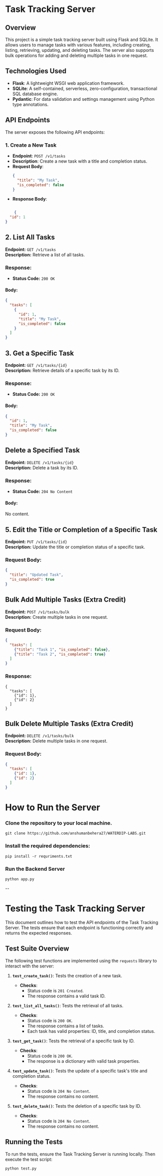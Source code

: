 # Task Tracking Server

## Overview

This project is a simple task tracking server built using Flask and SQLite. It allows users to manage tasks with various features, including creating, listing, retrieving, updating, and deleting tasks. The server also supports bulk operations for adding and deleting multiple tasks in one request.

## Technologies Used

- **Flask**: A lightweight WSGI web application framework.
- **SQLite**: A self-contained, serverless, zero-configuration, transactional SQL database engine.
- **Pydantic**: For data validation and settings management using Python type annotations.

## API Endpoints

The server exposes the following API endpoints:

### 1. Create a New Task

- **Endpoint**: `POST /v1/tasks`
- **Description**: Create a new task with a title and completion status.
- **Request Body**:
  ```json
  {
    "title": "My Task",
    "is_completed": false
  }

- **Response Body**:
```json

    {
  "id": 1
}
```
## 2. List All Tasks

**Endpoint:** `GET /v1/tasks`  
**Description:** Retrieve a list of all tasks.

### Response:

- **Status Code:** `200 OK`
  
#### Body:
```json
{
  "tasks": [
    {
      "id": 1,
      "title": "My Task",
      "is_completed": false
    }
  ]
}
```
## 3. Get a Specific Task

**Endpoint:** `GET /v1/tasks/{id}`  
**Description:** Retrieve details of a specific task by its ID.

### Response:

- **Status Code:** `200 OK`
  
#### Body:
```json
{
  "id": 1,
  "title": "My Task",
  "is_completed": false
}
```
## Delete a Specified Task

**Endpoint:** `DELETE /v1/tasks/{id}`  
**Description:** Delete a task by its ID.

### Response:

- **Status Code:** `204 No Content`
  
#### Body:
No content.
## 5. Edit the Title or Completion of a Specific Task

**Endpoint:** `PUT /v1/tasks/{id}`  
**Description:** Update the title or completion status of a specific task.

### Request Body:
```json
{
  "title": "Updated Task",
  "is_completed": true
}
```
## Bulk Add Multiple Tasks (Extra Credit)

**Endpoint:** `POST /v1/tasks/bulk`  
**Description:** Create multiple tasks in one request.

### Request Body:
```json
{
  "tasks": [
    {"title": "Task 1", "is_completed": false},
    {"title": "Task 2", "is_completed": true}
  ]
}
```
### Response:
```
{
  "tasks": [
    {"id": 1},
    {"id": 2}
  ]
}
```
## Bulk Delete Multiple Tasks (Extra Credit)

**Endpoint:** `DELETE /v1/tasks/bulk`  
**Description:** Delete multiple tasks in one request.

### Request Body:
```json
{
  "tasks": [
    {"id": 1},
    {"id": 2}
  ]
}
```

# How to Run the Server
### Clone the repository to your local machine.

```
git clone https://github.com/anshumanbehera27/WATERDIP-LABS.git
```
### Install the required dependencies:
```
pip install -r requriments.txt
```
### Run the Backend Server 
```
python app.py
```
--
# Testing the Task Tracking Server

This document outlines how to test the API endpoints of the Task Tracking Server. The tests ensure that each endpoint is functioning correctly and returns the expected responses.

## Test Suite Overview

The following test functions are implemented using the `requests` library to interact with the server:

1. **`test_create_task()`**: Tests the creation of a new task.
   - **Checks**:
     - Status code is `201 Created`.
     - The response contains a valid task ID.

2. **`test_list_all_tasks()`**: Tests the retrieval of all tasks.
   - **Checks**:
     - Status code is `200 OK`.
     - The response contains a list of tasks.
     - Each task has valid properties: ID, title, and completion status.

3. **`test_get_task()`**: Tests the retrieval of a specific task by ID.
   - **Checks**:
     - Status code is `200 OK`.
     - The response is a dictionary with valid task properties.

4. **`test_update_task()`**: Tests the update of a specific task's title and completion status.
   - **Checks**:
     - Status code is `204 No Content`.
     - The response contains no content.

5. **`test_delete_task()`**: Tests the deletion of a specific task by ID.
   - **Checks**:
     - Status code is `204 No Content`.
     - The response contains no content.

## Running the Tests

To run the tests, ensure the Task Tracking Server is running locally. Then execute the test script:

```
python test.py
```

